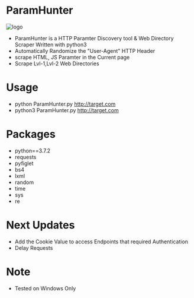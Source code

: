 # ParamHunter

![logo](https://user-images.githubusercontent.com/51271019/210682679-a023906d-2adb-4d04-8767-4b104dff0980.PNG)


* ParamHunter is a HTTP Paramter Discovery tool & Web Directory Scraper Written with python3 
* Automatically Randomize the "User-Agent" HTTP Header 
* scrape HTML, JS Paramter in the Current page 
* Scrape Lvl-1,Lvl-2 Web Directories

# Usage
* python ParamHunter.py http://target.com
* python3 ParamHunter.py http://target.com

# Packages
* python==3.7.2
* requests
* pyfiglet
* bs4
* lxml
* random
* time
* sys
* re

# Next Updates
* Add the Cookie Value to access Endpoints that required Authentication
* Delay Requests 

# Note
* Tested on Windows Only

